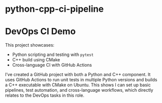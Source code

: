# python-cpp-ci-pipeline

# DevOps CI Demo

This project showcases:
- Python scripting and testing with `pytest`
- C++ build using CMake
- Cross-language CI with GitHub Actions

I’ve created a GitHub project with both a Python and C++ component. 
It uses GitHub Actions to run unit tests in multiple Python versions and builds a C++ executable with CMake on Ubuntu.
This shows I can set up basic pipelines, test automation, and cross-language workflows, which directly relates to the DevOps tasks in this role.
